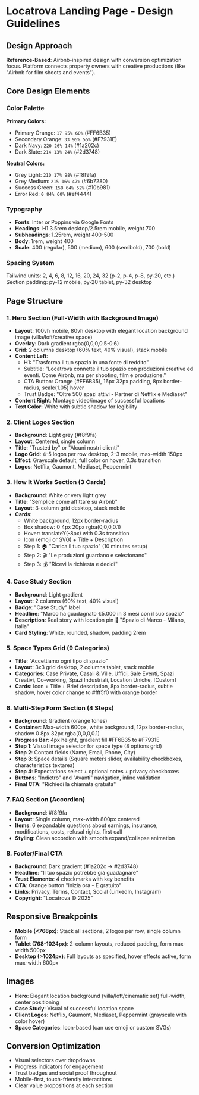 # Locatrova Landing Page - Design Guidelines

## Design Approach
**Reference-Based**: Airbnb-inspired design with conversion optimization focus. Platform connects property owners with creative productions (like "Airbnb for film shoots and events").

## Core Design Elements

### Color Palette
**Primary Colors:**
- Primary Orange: `17 95% 60%` (#FF6B35)
- Secondary Orange: `33 95% 55%` (#F7931E)
- Dark Navy: `220 26% 14%` (#1a202c)
- Dark Slate: `214 13% 24%` (#2d3748)

**Neutral Colors:**
- Grey Light: `210 17% 98%` (#f8f9fa)
- Grey Medium: `215 16% 47%` (#6b7280)
- Success Green: `158 64% 52%` (#10b981)
- Error Red: `0 84% 60%` (#ef4444)

### Typography
- **Fonts**: Inter or Poppins via Google Fonts
- **Headings**: H1 3.5rem desktop/2.5rem mobile, weight 700
- **Subheadings**: 1.25rem, weight 400-500
- **Body**: 1rem, weight 400
- **Scale**: 400 (regular), 500 (medium), 600 (semibold), 700 (bold)

### Spacing System
Tailwind units: 2, 4, 6, 8, 12, 16, 20, 24, 32 (p-2, p-4, p-8, py-20, etc.)
Section padding: py-12 mobile, py-20 tablet, py-32 desktop

## Page Structure

### 1. Hero Section (Full-Width with Background Image)
- **Layout**: 100vh mobile, 80vh desktop with elegant location background image (villa/loft/creative space)
- **Overlay**: Dark gradient rgba(0,0,0,0.5-0.6)
- **Grid**: 2 columns desktop (60% text, 40% visual), stack mobile
- **Content Left**: 
  - H1: "Trasforma il tuo spazio in una fonte di reddito"
  - Subtitle: "Locatrova connette il tuo spazio con produzioni creative ed eventi. Come Airbnb, ma per shooting, film e produzione."
  - CTA Button: Orange (#FF6B35), 16px 32px padding, 8px border-radius, scale(1.05) hover
  - Trust Badge: "Oltre 500 spazi attivi - Partner di Netflix e Mediaset"
- **Content Right**: Montage video/image of successful locations
- **Text Color**: White with subtle shadow for legibility

### 2. Client Logos Section
- **Background**: Light grey (#f8f9fa)
- **Layout**: Centered, single column
- **Title**: "Trusted by" or "Alcuni nostri clienti"
- **Logo Grid**: 4-5 logos per row desktop, 2-3 mobile, max-width 150px
- **Effect**: Grayscale default, full color on hover, 0.3s transition
- **Logos**: Netflix, Gaumont, Mediaset, Peppermint

### 3. How It Works Section (3 Cards)
- **Background**: White or very light grey
- **Title**: "Semplice come affittare su Airbnb"
- **Layout**: 3-column grid desktop, stack mobile
- **Cards**: 
  - White background, 12px border-radius
  - Box shadow: 0 4px 20px rgba(0,0,0,0.1)
  - Hover: translateY(-8px) with 0.3s transition
  - Icon (emoji or SVG) + Title + Description
  - Step 1: 🏠 "Carica il tuo spazio" (10 minutes setup)
  - Step 2: 🎬 "Le produzioni guardano e selezionano"
  - Step 3: 💰 "Ricevi la richiesta e decidi"

### 4. Case Study Section
- **Background**: Light gradient
- **Layout**: 2 columns (60% text, 40% visual)
- **Badge**: "Case Study" label
- **Headline**: "Marco ha guadagnato €5.000 in 3 mesi con il suo spazio"
- **Description**: Real story with location pin 📍 "Spazio di Marco - Milano, Italia"
- **Card Styling**: White, rounded, shadow, padding 2rem

### 5. Space Types Grid (9 Categories)
- **Title**: "Accettiamo ogni tipo di spazio"
- **Layout**: 3x3 grid desktop, 2 columns tablet, stack mobile
- **Categories**: Case Private, Casali & Ville, Uffici, Sale Eventi, Spazi Creativi, Co-working, Spazi Industriali, Location Uniche, [Custom]
- **Cards**: Icon + Title + Brief description, 8px border-radius, subtle shadow, hover color change to #fff5f0 with orange border

### 6. Multi-Step Form Section (4 Steps)
- **Background**: Gradient (orange tones)
- **Container**: Max-width 600px, white background, 12px border-radius, shadow 0 8px 32px rgba(0,0,0,0.1)
- **Progress Bar**: 4px height, gradient fill #FF6B35 to #F7931E
- **Step 1**: Visual image selector for space type (8 options grid)
- **Step 2**: Contact fields (Name, Email, Phone, City)
- **Step 3**: Space details (Square meters slider, availability checkboxes, characteristics textarea)
- **Step 4**: Expectations select + optional notes + privacy checkboxes
- **Buttons**: "Indietro" and "Avanti" navigation, inline validation
- **Final CTA**: "Richiedi la chiamata gratuita"

### 7. FAQ Section (Accordion)
- **Background**: #f8f9fa
- **Layout**: Single column, max-width 800px centered
- **Items**: 6 expandable questions about earnings, insurance, modifications, costs, refusal rights, first call
- **Styling**: Clean accordion with smooth expand/collapse animation

### 8. Footer/Final CTA
- **Background**: Dark gradient (#1a202c → #2d3748)
- **Headline**: "Il tuo spazio potrebbe già guadagnare"
- **Trust Elements**: 4 checkmarks with key benefits
- **CTA**: Orange button "Inizia ora - È gratuito"
- **Links**: Privacy, Terms, Contact, Social (LinkedIn, Instagram)
- **Copyright**: "Locatrova © 2025"

## Responsive Breakpoints
- **Mobile (<768px)**: Stack all sections, 2 logos per row, single column form
- **Tablet (768-1024px)**: 2-column layouts, reduced padding, form max-width 500px
- **Desktop (>1024px)**: Full layouts as specified, hover effects active, form max-width 600px

## Images
- **Hero**: Elegant location background (villa/loft/cinematic set) full-width, center positioning
- **Case Study**: Visual of successful location space
- **Client Logos**: Netflix, Gaumont, Mediaset, Peppermint (grayscale with color hover)
- **Space Categories**: Icon-based (can use emoji or custom SVGs)

## Conversion Optimization
- Visual selectors over dropdowns
- Progress indicators for engagement
- Trust badges and social proof throughout
- Mobile-first, touch-friendly interactions
- Clear value propositions at each section